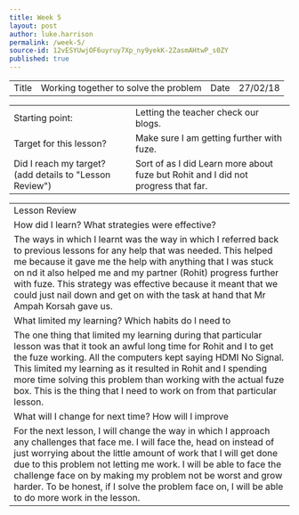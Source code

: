 ```yaml
---
title: Week 5
layout: post
author: luke.harrison
permalink: /week-5/
source-id: 12vESYUwjOF6uyruy7Xp_ny9yekK-2ZasmAHtwP_s0ZY
published: true
---
```

<table>
  <tr>
    <td>Title</td>
    <td>Working together to solve the problem</td>
    <td>Date</td>
    <td>27/02/18</td>
  </tr>
</table>


<table>
  <tr>
    <td>Starting point:</td>
    <td>Letting the teacher check our blogs.</td>
  </tr>
  <tr>
    <td>Target for this lesson?</td>
    <td>Make sure I am getting further with fuze.</td>
  </tr>
  <tr>
    <td>Did I reach my target? 
(add details to "Lesson Review")</td>
    <td>Sort of as I did Learn more about fuze but Rohit and I did not progress that far.</td>
  </tr>
</table>


<table>
  <tr>
    <td>Lesson Review</td>
  </tr>
  <tr>
    <td>How did I learn? What strategies were effective? </td>
  </tr>
  <tr>
    <td>The ways in which I learnt was the way in which I referred back to previous lessons for any help that was needed. This helped me because it gave me the help with anything that I was stuck on nd it also helped me and my partner (Rohit) progress further with fuze. This strategy was effective because it meant that we could just nail down and get on with the task at hand that Mr Ampah Korsah gave us. </td>
  </tr>
  <tr>
    <td>What limited my learning? Which habits do I need to </td>
  </tr>
  <tr>
    <td>The one thing that limited my learning during that particular lesson was that it took an awful long time for Rohit and I to get the fuze working. All the computers kept saying HDMI No Signal. This limited my learning as it resulted in Rohit and I spending more time solving this problem than working with the actual fuze box. This is the thing that I need to work on from that particular lesson.</td>
  </tr>
  <tr>
    <td>What will I change for next time? How will I improve </td>
  </tr>
  <tr>
    <td>For the next lesson, I will change the way in which I approach any challenges that face me. I will face the, head on instead of just worrying about the little amount of work that I will get done due to this problem not letting me work. I will be able to face the challenge face on by making my problem not be worst and grow harder. To be honest, if I solve the problem face on, I will be able to do more work in the lesson. </td>
  </tr>
</table>


